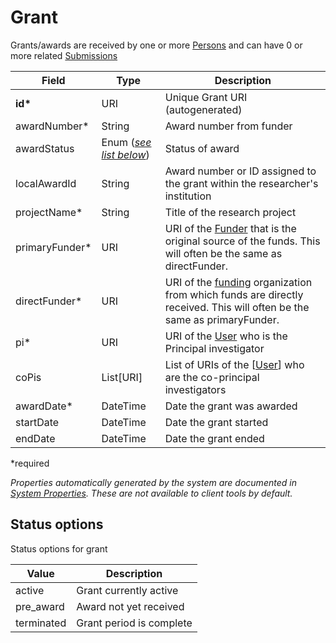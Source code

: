 # Grant

Grants/awards are received by one or more [Persons](Person.md) and can have 0 or more related [Submissions](Submission.md)

| Field  		| Type  		| Description |
| ------------- | ------------- | ------------- |
| __id*__ | URI | Unique Grant URI (autogenerated) |
| awardNumber* | String | Award number from funder |
| awardStatus | Enum ([_see list below_](#status-options)) | Status of award | 
| localAwardId 	| String | Award number or ID assigned to the grant within the researcher's institution |
| projectName* | String | Title of the research project |
| primaryFunder* | URI | URI of the [Funder](Funder.md) that is the original source of the funds. This will often be the same as directFunder. |
| directFunder* | URI | URI of the [funding](Funder.md) organization from which funds are directly received. This will often be the same as primaryFunder. |
| pi* | URI | URI of the [User](User.md) who is the Principal investigator |
| coPis | List[URI] | List of URIs of the [[User](User.md)] who are the co-principal investigators |
| awardDate* | DateTime | Date the grant was awarded |
| startDate | DateTime | Date the grant started |
| endDate | DateTime | Date the grant ended |
 
*required 

*Properties automatically generated by the system are documented in [System Properties](SystemProperties.md). These are not available to client tools by default.*

## Status options

Status options for grant

| Value  		| Description |
| ------------- | ------------- |
| active | Grant currently active |
| pre_award | Award not yet received |
| terminated | Grant period is complete |
